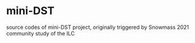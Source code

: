 # mini-DST
source codes of mini-DST project, originally triggered by Snowmass 2021 community study of the ILC
